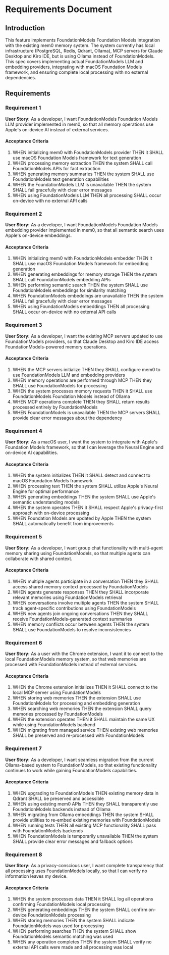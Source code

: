 # Requirements Document

## Introduction

This feature implements FoundationModels Foundation Models integration with the existing mem0 memory system. The system currently has local infrastructure (PostgreSQL, Redis, Qdrant, Ollama), MCP servers for Claude Desktop and Kiro IDE, but is using Ollama instead of FoundationModels. This spec covers implementing actual FoundationModels LLM and embedding providers, integrating with macOS Foundation Models framework, and ensuring complete local processing with no external dependencies.

## Requirements

### Requirement 1

**User Story:** As a developer, I want FoundationModels Foundation Models LLM provider implemented in mem0, so that all memory operations use Apple's on-device AI instead of external services.

#### Acceptance Criteria

1. WHEN initializing mem0 with FoundationModels provider THEN it SHALL use macOS Foundation Models framework for text generation
2. WHEN processing memory extraction THEN the system SHALL call FoundationModels APIs for fact extraction
3. WHEN generating memory summaries THEN the system SHALL use FoundationModels text generation capabilities
4. WHEN the FoundationModels LLM is unavailable THEN the system SHALL fail gracefully with clear error messages
5. WHEN using FoundationModels LLM THEN all processing SHALL occur on-device with no external API calls

### Requirement 2

**User Story:** As a developer, I want FoundationModels Foundation Models embedding provider implemented in mem0, so that all semantic search uses Apple's on-device embeddings.

#### Acceptance Criteria

1. WHEN initializing mem0 with FoundationModels embedder THEN it SHALL use macOS Foundation Models framework for embedding generation
2. WHEN generating embeddings for memory storage THEN the system SHALL call FoundationModels embedding APIs
3. WHEN performing semantic search THEN the system SHALL use FoundationModels embeddings for similarity matching
4. WHEN FoundationModels embeddings are unavailable THEN the system SHALL fail gracefully with clear error messages
5. WHEN using FoundationModels embeddings THEN all processing SHALL occur on-device with no external API calls

### Requirement 3

**User Story:** As a developer, I want the existing MCP servers updated to use FoundationModels providers, so that Claude Desktop and Kiro IDE access FoundationModels-powered memory operations.

#### Acceptance Criteria

1. WHEN the MCP servers initialize THEN they SHALL configure mem0 to use FoundationModels LLM and embedding providers
2. WHEN memory operations are performed through MCP THEN they SHALL use FoundationModels for processing
3. WHEN the system processes memory requests THEN it SHALL use FoundationModels Foundation Models instead of Ollama
4. WHEN MCP operations complete THEN they SHALL return results processed entirely by FoundationModels
5. WHEN FoundationModels is unavailable THEN the MCP servers SHALL provide clear error messages about the dependency

### Requirement 4

**User Story:** As a macOS user, I want the system to integrate with Apple's Foundation Models framework, so that I can leverage the Neural Engine and on-device AI capabilities.

#### Acceptance Criteria

1. WHEN the system initializes THEN it SHALL detect and connect to macOS Foundation Models framework
2. WHEN processing text THEN the system SHALL utilize Apple's Neural Engine for optimal performance
3. WHEN generating embeddings THEN the system SHALL use Apple's semantic understanding models
4. WHEN the system operates THEN it SHALL respect Apple's privacy-first approach with on-device processing
5. WHEN Foundation Models are updated by Apple THEN the system SHALL automatically benefit from improvements

### Requirement 5

**User Story:** As a developer, I want group chat functionality with multi-agent memory sharing using FoundationModels, so that multiple agents can collaborate with shared context.

#### Acceptance Criteria

1. WHEN multiple agents participate in a conversation THEN they SHALL access shared memory context processed by FoundationModels
2. WHEN agents generate responses THEN they SHALL incorporate relevant memories using FoundationModels retrieval
3. WHEN conversations involve multiple agents THEN the system SHALL track agent-specific contributions using FoundationModels
4. WHEN new agents join ongoing conversations THEN they SHALL receive FoundationModels-generated context summaries
5. WHEN memory conflicts occur between agents THEN the system SHALL use FoundationModels to resolve inconsistencies

### Requirement 6

**User Story:** As a user with the Chrome extension, I want it to connect to the local FoundationModels memory system, so that web memories are processed with FoundationModels instead of external services.

#### Acceptance Criteria

1. WHEN the Chrome extension initializes THEN it SHALL connect to the local MCP server using FoundationModels
2. WHEN storing web memories THEN the extension SHALL use FoundationModels for processing and embedding generation
3. WHEN searching web memories THEN the extension SHALL query memories processed by FoundationModels
4. WHEN the extension operates THEN it SHALL maintain the same UX while using FoundationModels backend
5. WHEN migrating from managed service THEN existing web memories SHALL be preserved and re-processed with FoundationModels

### Requirement 7

**User Story:** As a developer, I want seamless migration from the current Ollama-based system to FoundationModels, so that existing functionality continues to work while gaining FoundationModels capabilities.

#### Acceptance Criteria

1. WHEN upgrading to FoundationModels THEN existing memory data in Qdrant SHALL be preserved and accessible
2. WHEN using existing mem0 APIs THEN they SHALL transparently use FoundationModels backends instead of Ollama
3. WHEN migrating from Ollama embeddings THEN the system SHALL provide utilities to re-embed existing memories with FoundationModels
4. WHEN running tests THEN all existing MCP functionality SHALL pass with FoundationModels backends
5. WHEN FoundationModels is temporarily unavailable THEN the system SHALL provide clear error messages and fallback options

### Requirement 8

**User Story:** As a privacy-conscious user, I want complete transparency that all processing uses FoundationModels locally, so that I can verify no information leaves my device.

#### Acceptance Criteria

1. WHEN the system processes data THEN it SHALL log all operations confirming FoundationModels local processing
2. WHEN generating embeddings THEN the system SHALL confirm on-device FoundationModels processing
3. WHEN storing memories THEN the system SHALL indicate FoundationModels was used for processing
4. WHEN performing searches THEN the system SHALL show FoundationModels semantic matching was used
5. WHEN any operation completes THEN the system SHALL verify no external API calls were made and all processing was local